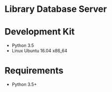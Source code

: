 # Library Database Server

# Development Kit
- Python 3.5
- Linux Ubuntu 16.04 x86_64

# Requirements
- Python 3.5+

